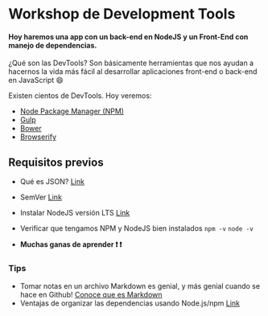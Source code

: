 # Workshop de Development Tools

#### Hoy haremos una app con un back-end en NodeJS y un Front-End con manejo de dependencias.

¿Qué son las DevTools? Son básicamente herramientas que nos ayudan a hacernos la vida más fácil al desarrollar aplicaciones front-end o back-end en JavaScript :smile:

Existen cientos de DevTools. Hoy veremos:

- [Node Package Manager (NPM)](NPM.md)
- [Gulp](Gulp.md)
- [Bower](Bower.md)
- [Browserify](Browserify.md)

## Requisitos previos

- Qué es JSON? [Link](http://www.json.org/json-es.html)
- SemVer [Link](http://semver.org/lang/es/)
- Instalar NodeJS versión LTS [Link](https://nodejs.org/en/)
- Verificar que tengamos NPM y NodeJS bien instalados
  `npm -v`
  `node -v`

- **Muchas ganas de aprender :exclamation: :exclamation:**

### Tips

- Tomar notas en un archivo Markdown es genial, y más genial cuando se hace en Github! [Conoce que es Markdown](http://markdown.es/)
- Ventajas de organizar las dependencias usando Node.js/npm [Link](http://es.stackoverflow.com/a/4175)
